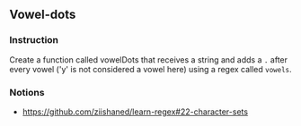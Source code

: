 ## Vowel-dots

### Instruction

Create a function called vowelDots that receives a string and adds a `.` after
every vowel ('y' is not considered a vowel here) using a regex called `vowels`.


### Notions

- https://github.com/ziishaned/learn-regex#22-character-sets